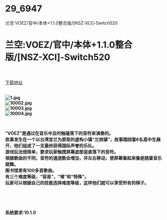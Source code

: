 # 29_6947
兰空:VOEZ/官中/本体+1.1.0整合版/[NSZ-XCI]-Switch520
# 兰空:VOEZ/官中/本体+1.1.0整合版/[NSZ-XCI]-Switch520
 <br/></br>
[下载地址](https://www.switch520.cc/article/6947 "下载地址")
<br/></br>

<p><strong><img title="1.jpg" src="https://www.switch520.cc/muke_img/2022_02_20_2f2d1cce6883f.jpg" alt="1.jpg"></strong><br>
<strong><img title="10002.jpg" src="https://www.switch520.cc/muke_img/2022_02_20_5dbeeb3efcd75.jpg" alt="10002.jpg"></strong><br>
<strong><img title="10003.jpg" src="https://www.switch520.cc/muke_img/2022_02_20_8cde4516c9a4d.jpg" alt="10003.jpg"></strong><br>
<strong><img title="10004.jpg" src="https://www.switch520.cc/muke_img/2022_02_20_81d8d91accaf8.jpg" alt="10004.jpg"></strong></p>
<p>&nbsp;</p>
<p><strong>“VOEZ”是通过在音乐中及时触碰落下的音符来演奏的。</strong><br>
<strong>故事发生在一个以台湾宜兰为原型的虚构小镇“兰岗镇”，故事围绕着6名高中生展开，他们组成了一支最终获得国际声誉的乐队。</strong><br>
<strong>游戏玩法很简单，要求玩家触摸屏幕底部竖直落下的音符。</strong><br>
<strong>根据歌曲的不同，音符的通道数会增加，并左右移动，使屏幕看起来像是随着音乐跳舞。</strong><br>
<strong>图书馆里有100多首歌曲。</strong><br>
<strong>有三个难度等级，“容易”，“难”和“特殊”。</strong><br>
<strong>玩家可以根据自己的技能选择难度等级，这样他们就可以享受所有的棋子。</strong></p>
<p>&nbsp;</p>
<p>&nbsp;</p>
<p><strong>系统要求:10.1.0</strong></p>



